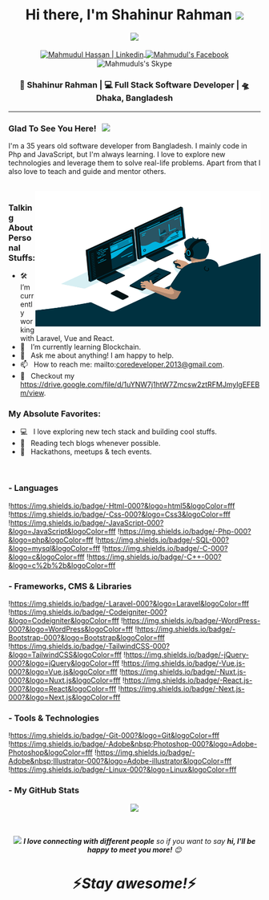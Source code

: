 <div align="center">
   <h1>Hi there, I'm Shahinur Rahman <img src="https://media.giphy.com/media/hvRJCLFzcasrR4ia7z/giphy.gif" width="25px"> </h1>
   <img src="https://pronoun.cyou/x/y?subject=He&object=Him&height=20"> 
</div>

<p align='center'>
<a href="https://www.linkedin.com/in/promahmudul/">
  <img align="center" alt="Mahmudul Hassan | Linkedin" src="https://img.shields.io/badge/-LinkedIn-0e76a8?style=flat-square&logo=Linkedin&logoColor=white" />
</a>

<a href="https://facebook.com/ProMahmudul">
  <img align="center" alt="Mahmudul's Facebook" src="https://img.shields.io/badge/Facebook-0D88F0?style=flat-square&logo=facebook&logoColor=white" />
</a>
<img align="center" alt="Mahmuduls's Skype" src="https://img.shields.io/badge/engrhassan7-0094E1?style=flat-square&logo=skype&logoColor=white" />
 </p>


<div align="center">
<h3>👨‍ Shahinur Rahman | 💻 Full Stack Software Developer | 🛸 Dhaka, Bangladesh</h3>
</div>

<hr>

### Glad To See You Here! &nbsp; ![](https://visitor-badge.glitch.me/badge?page_id=ProMahmudul&style=flat-square&color=0088cc)

I'm a 35 years old software developer from Bangladesh. I mainly code in Php and JavaScript, but I'm always learning. I love to explore new technologies and leverage them to solve real-life problems. Apart from that I also love to teach and guide and mentor others.

<br />
<img align="right" height="270px" width="450px" alt="GIF" src="https://raw.githubusercontent.com/ProMahmudul/ProMahmudul/main/code.gif" />

### Talking About Personal Stuffs:

- 🛠 &nbsp; I’m currently working with Laravel, Vue and React.
- 🚀 &nbsp; I’m currently learning Blockchain.
- 💬 &nbsp; Ask me about anything! I am happy to help.
- 📫 &nbsp; How to reach me: mailto:coredeveloper.2013@gmail.com.
- 📝 &nbsp; Checkout my https://drive.google.com/file/d/1uYNW7j1htW7Zmcsw2ztRFMJmylgEFEBm/view.

### My Absolute Favorites:

- 💻 &nbsp; I love exploring new tech stack and building cool stuffs.
- 📰 &nbsp; Reading tech blogs whenever possible.
- 🍕 &nbsp; Hackathons, meetups & tech events.


<br />

### - Languages
!https://img.shields.io/badge/-Html-000?&logo=html5&logoColor=fff
!https://img.shields.io/badge/-Css-000?&logo=Css3&logoColor=fff
!https://img.shields.io/badge/-JavaScript-000?&logo=JavaScript&logoColor=fff
!https://img.shields.io/badge/-Php-000?&logo=php&logoColor=fff
!https://img.shields.io/badge/-SQL-000?&logo=mysql&logoColor=fff
!https://img.shields.io/badge/-C-000?&logo=c&logoColor=fff
!https://img.shields.io/badge/-C++-000?&logo=c%2b%2b&logoColor=fff

### - Frameworks, CMS & Libraries
!https://img.shields.io/badge/-Laravel-000?&logo=Laravel&logoColor=fff
!https://img.shields.io/badge/-Codeigniter-000?&logo=Codeigniter&logoColor=fff
!https://img.shields.io/badge/-WordPress-000?&logo=WordPress&logoColor=fff
!https://img.shields.io/badge/-Bootstrap-000?&logo=Bootstrap&logoColor=fff
!https://img.shields.io/badge/-TailwindCSS-000?&logo=TailwindCSS&logoColor=fff
!https://img.shields.io/badge/-jQuery-000?&logo=jQuery&logoColor=fff
!https://img.shields.io/badge/-Vue.js-000?&logo=Vue.js&logoColor=fff
!https://img.shields.io/badge/-Nuxt.js-000?&logo=Nuxt.js&logoColor=fff
!https://img.shields.io/badge/-React.js-000?&logo=React&logoColor=fff
!https://img.shields.io/badge/-Next.js-000?&logo=Next.js&logoColor=fff

### - Tools & Technologies
!https://img.shields.io/badge/-Git-000?&logo=Git&logoColor=fff
!https://img.shields.io/badge/-Adobe&nbsp;Photoshop-000?&logo=Adobe-Photoshop&logoColor=fff
!https://img.shields.io/badge/-Adobe&nbsp;Illustrator-000?&logo=Adobe-illustrator&logoColor=fff
!https://img.shields.io/badge/-Linux-000?&logo=Linux&logoColor=fff



### - My GitHub Stats

<p align="center" >
<a href="https://github.com/promahmudul/github-readme-stats"> 
    <img  src="https://github-readme-stats.vercel.app/api?username=ProMahmudul&&show_icons=true&theme=radical"/>
  </a>
</p>

<br>

<p align="center" >
<img src="https://media.giphy.com/media/LnQjpWaON8nhr21vNW/giphy.gif" width="60"> <em><b>I love connecting with different people</b> so if you want to say <b>hi, I'll be happy to meet you more!</b> 😊</em>
</p>
<h1 align='center'>⚡️<i>Stay awesome!</i>⚡️</h1>
